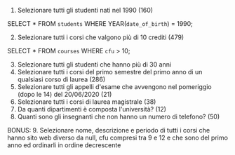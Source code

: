 1. Selezionare tutti gli studenti nati nel 1990 (160)

SELECT * 
FROM `students` 
WHERE YEAR(`date_of_birth`) = 1990;


2. Selezionare tutti i corsi che valgono più di 10 crediti (479)

SELECT * 
FROM `courses` 
WHERE `cfu` > 10;

3. Selezionare tutti gli studenti che hanno più di 30 anni 
4. Selezionare tutti i corsi del primo semestre del primo anno di un qualsiasi corso di laurea (286)
5. Selezionare tutti gli appelli d'esame che avvengono nel pomeriggio (dopo le 14) del 20/06/2020 (21)
6. Selezionare tutti i corsi di laurea magistrale (38)
7. Da quanti dipartimenti è composta l'università? (12)
8. Quanti sono gli insegnanti che non hanno un numero di telefono? (50)

BONUS:
9. Selezionare nome, descrizione e periodo di tutti i corsi che hanno sito web diverso da null, cfu compresi tra 9 e 12 e che sono del primo anno ed ordinarli in ordine decrescente